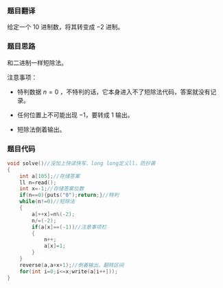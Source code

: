 ### 题目翻译

给定一个 $10$ 进制数，将其转变成 $-2$ 进制。

### 题目思路

和二进制一样短除法。

注意事项：

- 特判数据 $n=0$ ，不特判的话，它本身进入不了短除法代码，答案就没有记录。

- 任何位置上不可能出现 $-1$，要转成 $1$ 输出。

- 短除法倒着输出。

### 题目代码 

```cpp
void solve()//没加上快读快写、long long定义ll，防抄袭
{
	int a[105];//存储答案
	ll n=read();
	int x=-1;//存储答案位数
	if(n==0){puts("0");return;}//特判
	while(n!=0)//短除法
	{
		a[++x]=n%(-2);
		n/=(-2);
		if(a[x]==(-1))//注意事项栏
		{
			n++;
			a[x]=1; 
		}
	}
	reverse(a,a+x+1);//倒着输出，翻转区间
	for(int i=0;i<=x;write(a[i++]));
}
```

